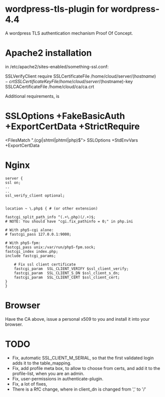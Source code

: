# wordpress-tls-plugin for wordpress-4.4
 A wordpress TLS authentication mechanism Proof Of Concept.

# Apache2 installation
 in /etc/apache2/sites-enabled/something-ssl.conf:

 SSLVerifyClient require
 SSLCertificateFile    /home/cloud/server/$(hostname)-crt
 SSLCertificateKeyFile /home/cloud/server/$(hostname)-key
 SSLCACertificateFile /home/cloud/ca/ca.crt

 Additional requirements, is

 # SSLOptions +FakeBasicAuth +ExportCertData +StrictRequire
 <FilesMatch "\.(cgi|shtml|phtml|php)$">
	SSLOptions +StdEnvVars +ExportCertData
 </FilesMatch>

# Nginx

    server {
    ssl on;
    ..
    ..
    ssl_verify_client optional;


    location ~ \.php$ { # (or other extension)

	fastcgi_split_path_info ^(.+\.php)(/.+)$;
	# NOTE: You should have "cgi.fix_pathinfo = 0;" in php.ini
	
	# With php5-cgi alone:
	# fastcgi_pass 127.0.0.1:9000;

	# With php5-fpm:
	fastcgi_pass unix:/var/run/php5-fpm.sock;
	fastcgi_index index.php;
	include fastcgi_params;

        # Fix ssl client certificate
        fastcgi_param  SSL_CLIENT_VERIFY $ssl_client_verify;
        fastcgi_param  SSL_CLIENT_S_DN $ssl_client_s_dn;
        fastcgi_param  SSL_CLIENT_CERT $ssl_client_cert;
    }
    } 


# Browser
 Have the CA above, issue a personal x509 to you and install it into your browser.

# TODO
 * Fix, automatic SSL_CLIENT_M_SERIAL, so that the first validated login adds it to the table_mapping.
 * Fix, add profile meta box, to allow to choose from certs, and add it to the profile-list, when you are an admin.
 * Fix, user-permissions in authenticate-plugin.
 * Fix, a lot of fixes, 
 * There is a RfC change, where in client_dn is changed from ',' to '/'

